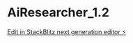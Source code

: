 # AiResearcher_1.2

[Edit in StackBlitz next generation editor ⚡️](https://stackblitz.com/~/github.com/Robertstar2000/AiResearcher_1.2)